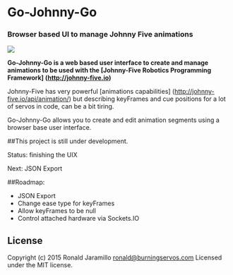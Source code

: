 # Go-Johnny-Go
### Browser based UI to manage Johnny Five animations

<img src="https://raw.githubusercontent.com/Traverso/go-johnny-go/master/docs/ui.png">

**Go-Johnny-Go is a web based user interface to create and manage animations to be used with the [Johnny-Five Robotics Programming Framework] (http://johnny-five.io)**

Johnny-Five has very powerful [animations capabilities] (http://johnny-five.io/api/animation/)
but describing keyFrames and cue positions for a lot of servos in code, can be a bit tiring.

Go-Johnny-Go allows you to create and edit animation segments using a browser base user interface. 

##This project is still under development. 

Status: finishing the UIX

Next: JSON Export 

##Roadmap:
* JSON Export
* Change ease type for keyFrames
* Allow keyFrames to be null
* Control attached hardware via Sockets.IO

## License
Copyright (c) 2015 Ronald Jaramillo <ronald@burningservos.com>
Licensed under the MIT license.
